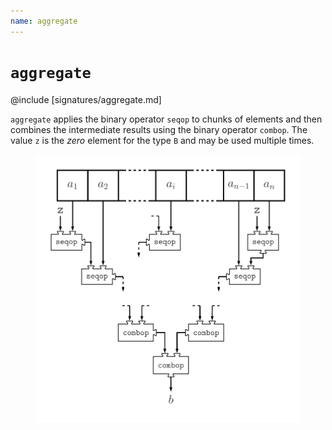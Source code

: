 ```yaml
---
name: aggregate
---
```


# `aggregate`

@include [signatures/aggregate.md]

`aggregate` applies the binary operator `seqop` to chunks of elements and then combines the intermediate results using the binary operator `combop`. The value `z` is the _zero_ element for the type `B` and may be used multiple times.

<figure class="diagram">
  <img src="images/aggregate.svg" alt="aggregate function">
  <!-- <figcaption class="diagram-desc"></figcaption> -->
</figure>
